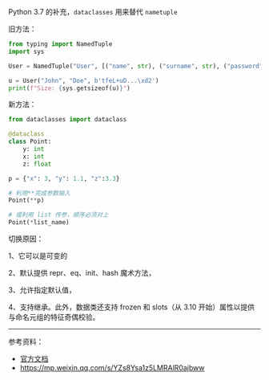 

Python 3.7 的补充，`dataclasses` 用来替代 `nametuple`


旧方法：

```python
from typing import NamedTuple
import sys

User = NamedTuple("User", [("name", str), ("surname", str), ("password", bytes)])

u = User("John", "Doe", b'tfeL+uD...\xd2')
print(f"Size: {sys.getsizeof(u)}")
```




新方法：

```python
from dataclasses import dataclass

@dataclass
class Point:
    y: int
    x: int
    z: float

p = {"x": 3, "y": 1.1, "z":3.3}

# 利用**完成参数输入
Point(**p)

# 或利用 list 传参，顺序必须对上
Point(*list_name)

```


切换原因：

1、它可以是可变的

2、默认提供 repr、eq、init、hash 魔术方法，

3、允许指定默认值，

4、支持继承。此外，数据类还支持 frozen 和 slots（从 3.10 开始）属性以提供与命名元组的特征奇偶校验。


------------------

参考资料：
- [官方文档](https://docs.python.org/zh-cn/3.11/library/dataclasses.html)
- https://mp.weixin.qq.com/s/YZs8Ysa1z5LMRAlR0ajbww